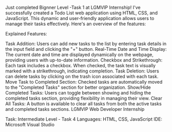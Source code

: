 Just completed Bignner Level -Task 1 at LGMVIP Internship! I've successfully created a Todo List web application using HTML, CSS, and JavaScript. This dynamic and user-friendly application allows users to manage their tasks effectively. Here's an overview of the features:

Explained Features:

Task Addition: Users can add new tasks to the list by entering task details in the input field and clicking the "+" button.
Real-Time Date and Time Display: The current date and time are displayed dynamically on the webpage, providing users with up-to-date information.
Checkbox and Strikethrough: Each task includes a checkbox. When checked, the task text is visually marked with a strikethrough, indicating completion.
Task Deletion: Users can delete tasks by clicking on the trash icon associated with each task.
Move Task to Completed Section: Checked tasks are automatically moved to the "Completed Tasks" section for better organization.
Show/Hide Completed Tasks: Users can toggle between showing and hiding the completed tasks section, providing flexibility in managing their view.
Clear All Tasks: A button is available to clear all tasks from both the active tasks and completed tasks sections.
LGMVIP Web Developer Internship

Task: Intermediate Level - Task 4
Languages: HTML, CSS, JavaScript
IDE: Microsoft Visual Studio

